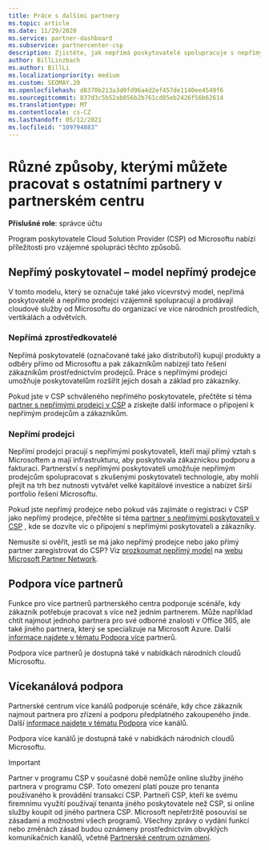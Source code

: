 ```yaml
---
title: Práce s dalšími partnery
ms.topic: article
ms.date: 11/29/2020
ms.service: partner-dashboard
ms.subservice: partnercenter-csp
description: Zjistěte, jak nepřímá poskytovatelé spolupracuje s nepřímými prodejci v programu Cloud Solution Provider (CSP) a určete, která role je pro vás nejvhodnější.
author: BillLinzbach
ms.author: BillLi
ms.localizationpriority: medium
ms.custom: SEOMAY.20
ms.openlocfilehash: d8370b213a3d0fd96a4d2ef457de1140ee4549f6
ms.sourcegitcommit: 837d3c5b52ab056b2b761cd85eb2426f56b62614
ms.translationtype: MT
ms.contentlocale: cs-CZ
ms.lasthandoff: 05/12/2021
ms.locfileid: "109794883"
---
```

# <a name="different-ways-you-can-work-with-other-partners-in-partner-center"></a>Různé způsoby, kterými můžete pracovat s ostatními partnery v partnerském centru

**Příslušné role**: správce účtu

Program poskytovatele Cloud Solution Provider (CSP) od Microsoftu nabízí příležitosti pro vzájemné spolupráci těchto způsobů.

## <a name="indirect-provider-indirect-reseller-model"></a>Nepřímý poskytovatel – model nepřímý prodejce

V tomto modelu, který se označuje také jako vícevrstvý model, nepřímá poskytovatelé a nepřímo prodejci vzájemně spolupracují a prodávají cloudové služby od Microsoftu do organizací ve více národních prostředích, vertikálách a odvětvích.

### <a name="indirect-providers"></a>Nepřímá zprostředkovatelé

Nepřímá poskytovatelé (označované také jako distributoři) kupují produkty a odběry přímo od Microsoftu a pak zákazníkům nabízejí tato řešení zákazníkům prostřednictvím prodejců. Práce s nepřímými prodejci umožňuje poskytovatelům rozšířit jejich dosah a základ pro zákazníky.

Pokud jste v CSP schváleného nepřímého poskytovatele, přečtěte si téma [partner s nepřímými prodejci v CSP](indirect-provider-tasks-in-partner-center.md) a získejte další informace o připojení k nepřímým prodejcům a zákazníkům.

### <a name="indirect-resellers"></a>Nepřímí prodejci

Nepřímí prodejci pracují s nepřímými poskytovateli, kteří mají přímý vztah s Microsoftem a mají infrastrukturu, aby poskytovala zákaznickou podporu a fakturaci. Partnerství s nepřímými poskytovateli umožňuje nepřímým prodejcům spolupracovat s zkušenými poskytovateli technologie, aby mohli přejít na trh bez nutnosti vytvářet velké kapitálové investice a nabízet širší portfolio řešení Microsoftu.

Pokud jste nepřímý prodejce nebo pokud vás zajímáte o registraci v CSP jako nepřímý prodejce, přečtěte si téma [partner s nepřímými poskytovateli v CSP](indirect-reseller-tasks-in-partner-center.md) , kde se dozvíte víc o připojení s nepřímými poskytovateli a zákazníky.

Nemusíte si ověřit, jestli se má jako nepřímý prodejce nebo jako přímý partner zaregistrovat do CSP? Viz [prozkoumat nepřímý model](https://partner.microsoft.com/cloud-solution-provider/indirect) na [webu Microsoft Partner Network](https://partner.microsoft.com).

## <a name="multi-partner-support"></a>Podpora více partnerů

Funkce pro více partnerů partnerského centra podporuje scénáře, kdy zákazník potřebuje pracovat s více než jedním partnerem. Může například chtít najmout jednoho partnera pro své odborné znalosti v Office 365, ale také jiného partnera, který se specializuje na Microsoft Azure. Další [informace najdete v tématu Podpora více](multipartner.md) partnerů.

Podpora více partnerů je dostupná také v nabídkách národních cloudů Microsoftu.

## <a name="multi-channel-support"></a>Vícekanálová podpora

Partnerské centrum více kanálů podporuje scénáře, kdy chce zákazník najmout partnera pro zřízení a podporu předplatného zakoupeného jinde. Další [informace najdete v tématu Podpora](multichannel.md) více kanálů.

Podpora více kanálů je dostupná také v nabídkách národních cloudů Microsoftu.

> [!IMPORTANT]  
> Partner v programu CSP v současné době nemůže online služby jiného partnera v programu CSP. Toto omezení platí pouze pro tenanta používaného k provádění transakcí CSP. Partneři CSP, kteří ke svému firemnímu využití používají tenanta jiného poskytovatele než CSP, si online služby koupit od jiného partnera CSP. Microsoft nepřetržitě posouvisí se zásadami a možnostmi všech programů. Všechny zprávy o vydání funkcí nebo změnách zásad budou oznámeny prostřednictvím obvyklých komunikačních kanálů, včetně [Partnerské centrum oznámení](announcements/index.md).
